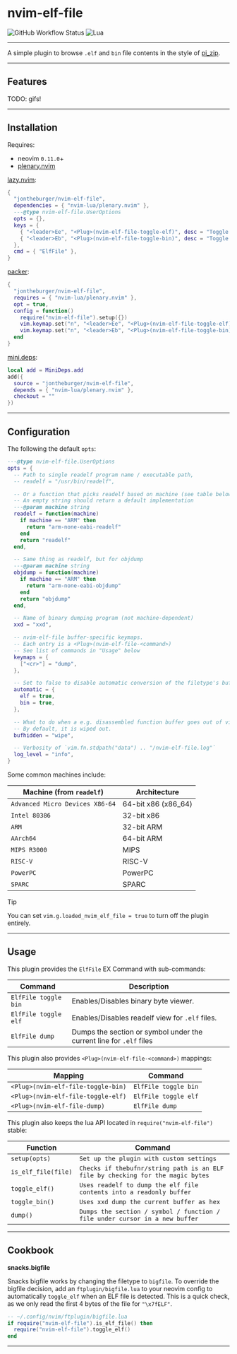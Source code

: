 # nvim-elf-file

![GitHub Workflow Status](https://img.shields.io/github/actions/workflow/status/ellisonleao/nvim-plugin-template/lint-test.yml?branch=main&style=for-the-badge)
![Lua](https://img.shields.io/badge/Made%20with%20Lua-blueviolet.svg?style=for-the-badge&logo=lua)

--------------------------------------------------------------------------------

A simple plugin to browse `.elf` and `bin` file contents in the style of
[pi_zip](https://neovim.io/doc/user/pi_zip.html).

--------------------------------------------------------------------------------

## Features

TODO: gifs!

--------------------------------------------------------------------------------

## Installation

Requires:

- neovim `0.11.0`+
- [plenary.nvim](https://github.com/nvim-lua/plenary.nvim)

[lazy.nvim](https://github.com/folke/lazy.nvim):

```lua
{
  "jontheburger/nvim-elf-file",
  dependencies = { "nvim-lua/plenary.nvim" },
  ---@type nvim-elf-file.UserOptions
  opts = {},
  keys = {
    { "<leader>Ee", "<Plug>(nvim-elf-file-toggle-elf)", desc = "Toggle Elf View" },
    { "<leader>Eb", "<Plug>(nvim-elf-file-toggle-bin)", desc = "Toggle Bin View" },
  },
  cmd = { "ElfFile" },
}
```

[packer](https://github.com/wbthomason/packer.nvim):

```lua
{
  "jontheburger/nvim-elf-file", 
  requires = { "nvim-lua/plenary.nvim" },
  opt = true,
  config = function()
    require("nvim-elf-file").setup({})
    vim.keymap.set("n", "<leader>Ee", "<Plug>(nvim-elf-file-toggle-elf)", { noremap = true, desc = "Toggle Elf View", })
    vim.keymap.set("n", "<leader>Eb", "<Plug>(nvim-elf-file-toggle-bin)", { noremap = true, desc = "Toggle Bin View", })
  end
}
```

[mini.deps](https://github.com/echasnovski/mini.deps):

```lua
local add = MiniDeps.add
add({
  source = "jontheburger/nvim-elf-file",
  depends = { "nvim-lua/plenary.nvim" },
  checkout = ""
})
```

--------------------------------------------------------------------------------

## Configuration

The following the default `opts`:

```lua
---@type nvim-elf-file.UserOptions
opts = {
  -- Path to single readelf program name / executable path,
  -- readelf = "/usr/bin/readelf",

  -- Or a function that picks readelf based on machine (see table below)
  -- An empty string should return a default implementation
  ---@param machine string
  readelf = function(machine)
    if machine == "ARM" then
      return "arm-none-eabi-readelf"
    end
    return "readelf"
  end,

  -- Same thing as readelf, but for objdump
  ---@param machine string
  objdump = function(machine)
    if machine == "ARM" then
      return "arm-none-eabi-objdump"
    end
    return "objdump"
  end,

  -- Name of binary dumping program (not machine-dependent)
  xxd = "xxd",

  -- nvim-elf-file buffer-specific keymaps.
  -- Each entry is a <Plug>(nvim-elf-file-<command>)
  -- See list of commands in "Usage" below
  keymaps = {
    ["<cr>"] = "dump",
  },

  -- Set to false to disable automatic conversion of the filetype's buffer
  automatic = {
    elf = true,
    bin = true,
  },

  -- What to do when a e.g. disassembled function buffer goes out of view.
  -- By default, it is wiped out.
  bufhidden = "wipe",

  -- Verbosity of `vim.fn.stdpath("data") .. "/nvim-elf-file.log"`
  log_level = "info",
}
```

Some common machines include:

| Machine (from `readelf`)        | Architecture        |
| ------------------------------- | ------------------- |
| `Advanced Micro Devices X86-64` | 64-bit x86 (x86_64) |
| `Intel 80386`                   | 32-bit x86          |
| `ARM`                           | 32-bit ARM          |
| `AArch64`                       | 64-bit ARM          |
| `MIPS R3000`                    | MIPS                |
| `RISC-V`                        | RISC-V              |
| `PowerPC`                       | PowerPC             |
| `SPARC`                         | SPARC               |

> [!TIP]
> You can set `vim.g.loaded_nvim_elf_file = true` to turn off the plugin entirely.

--------------------------------------------------------------------------------

## Usage

This plugin provides the `ElfFile` EX Command with sub-commands:

| Command              | Description                                                         |
| -------------------- | ------------------------------------------------------------------- |
| `ElfFile toggle bin` | Enables/Disables binary byte viewer.                                |
| `ElfFile toggle elf` | Enables/Disables readelf view for `.elf` files.                     |
| `ElfFile dump`       | Dumps the section or symbol under the current line for `.elf` files |

This plugin also provides `<Plug>(nvim-elf-file-<command>)` mappings:

| Mapping                            | Command              |
| ---------------------------------- | -------------------- |
| `<Plug>(nvim-elf-file-toggle-bin)` | `ElfFile toggle bin` |
| `<Plug>(nvim-elf-file-toggle-elf)` | `ElfFile toggle elf` |
| `<Plug>(nvim-elf-file-dump)`       | `ElfFile dump`       |

This plugin also keeps the lua API located in `require("nvim-elf-file")` stable:

| Function                           | Command                                                                         |
| ---------------------------------- | ------------------------------------------------------------------------------- |
| `setup(opts)`                      | `Set up the plugin with custom settings`                                        |
| `is_elf_file(file)`                | `Checks if thebufnr/string path is an ELF file by checking for the magic bytes` |
| `toggle_elf()`                     | `Uses readelf to dump the elf file contents into a readonly buffer`             |
| `toggle_bin()`                     | `Uses xxd dump the current buffer as hex`                                       |
| `dump()`                           | `Dumps the section / symbol / function / file under cursor in a new buffer`     |

--------------------------------------------------------------------------------

## Cookbook

**snacks.bigfile**

Snacks bigfile works by changing the filetype to `bigfile`. To override the
bigfile decision, add an `ftplugin/bigfile.lua` to your neovim config to
automatically `toggle_elf` when an ELF file is detected. This is a quick check,
as we only read the first 4 bytes of the file for `"\x7fELF"`.

```lua
-- ~/.config/nvim/ftplugin/bigfile.lua
if require("nvim-elf-file").is_elf_file() then
  require("nvim-elf-file").toggle_elf()
end
```

--------------------------------------------------------------------------------
